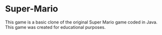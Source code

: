 # Super-Mario
This game is a basic clone of the original Super Mario game coded in Java. This game was created for educational purposes.
